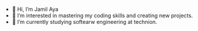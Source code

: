 - 👋 Hi, I’m Jamil Aya
- 👀 I’m interested in mastering my coding skills and creating new projects.
- 🌱 I’m currently studying softearw engineering at technion.


